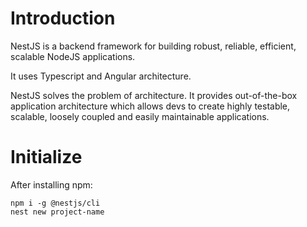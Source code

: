 # Introduction
NestJS is a backend framework for building robust, reliable, efficient, scalable NodeJS applications.


It uses Typescript and Angular architecture.


NestJS solves the problem of architecture. It provides out-of-the-box application architecture which allows devs to create highly testable, scalable, loosely coupled and easily maintainable applications.



# Initialize
After installing npm:

```
npm i -g @nestjs/cli
nest new project-name
```


